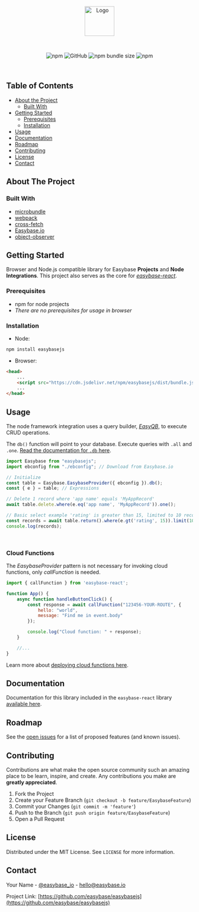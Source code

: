 

<!-- PROJECT SHIELDS -->
<!--
*** I'm using markdown "reference style" links for readability.
*** Reference links are enclosed in brackets [ ] instead of parentheses ( ).
*** See the bottom of this document for the declaration of the reference variables
*** for contributors-url, forks-url, etc. This is an optional, concise syntax you may use.
*** https://www.markdownguide.org/basic-syntax/#reference-style-links
-->
<!-- [![Contributors][contributors-shield]][contributors-url]
[![Forks][forks-shield]][forks-url]
[![Stargazers][stars-shield]][stars-url]
[![Issues][issues-shield]][issues-url]
[![MIT License][license-shield]][license-url]
[![LinkedIn][linkedin-shield]][linkedin-url] -->



<!-- PROJECT LOGO -->
<br />
<p align="center">
  <a href="https://easybase.io">
    <img src="https://easybase.io/assets/images/logo_black.png" alt="Logo" width="80" height="80" href="easybase logo black">
  </a>
</p>

<br />

<p align="center">
  <img alt="npm" src="https://img.shields.io/npm/dw/easybasejs">
  <img alt="GitHub" src="https://img.shields.io/github/license/easybase/easybasejs">
  <img alt="npm bundle size" src="https://img.shields.io/bundlephobia/min/easybasejs">
  <img alt="npm" src="https://img.shields.io/npm/v/easybasejs">
</p>

<br />

<!-- TABLE OF CONTENTS -->
## Table of Contents

* [About the Project](#about-the-project)
  * [Built With](#built-with)
* [Getting Started](#getting-started)
  * [Prerequisites](#prerequisites)
  * [Installation](#installation)
* [Usage](#usage)
* [Documentation](#documentation)
* [Roadmap](#roadmap)
* [Contributing](#contributing)
* [License](#license)
* [Contact](#contact)



<!-- ABOUT THE PROJECT -->
## About The Project



### Built With

* [microbundle](https://github.com/developit/microbundle)
* [webpack](https://webpack.js.org/)
* [cross-fetch](https://github.com/lquixada/cross-fetch)
* [Easybase.io](https://easybase.io)
* [object-observer](https://github.com/gullerya/object-observer)


<!-- GETTING STARTED -->
## Getting Started
Browser and Node.js compatible library for Easybase **Projects** and **Node Integrations**. This project also serves as the core for [_easybase-react_](https://github.com/easybase/easybase-react).

### Prerequisites

* npm for node projects
* *There are no prerequisites for usage in browser*

### Installation
* Node:
```sh
npm install easybasejs
```
* Browser:
```html
<head>
    ...
    <script src="https://cdn.jsdelivr.net/npm/easybasejs/dist/bundle.js"></script>
    ...
</head>

```

<!-- USAGE EXAMPLES -->
## Usage


The node framework integration uses a query builder, [_EasyQB_](https://easybase.github.io/EasyQB/), to execute CRUD operations.

The `db()` function will point to your database. Execute queries with `.all` and `.one`. [Read the documentation for `.db` here](https://easybase.github.io/EasyQB/).

```javascript
import Easybase from "easybasejs";
import ebconfig from "./ebconfig"; // Download from Easybase.io

// Initialize
const table = Easybase.EasybaseProvider({ ebconfig }).db();
const { e } = table; // Expressions

// Delete 1 record where 'app name' equals 'MyAppRecord'
await table.delete.where(e.eq('app name', 'MyAppRecord')).one();

// Basic select example 'rating' is greater than 15, limited to 10 records.
const records = await table.return().where(e.gt('rating', 15)).limit(10).all();
console.log(records);
```

<br />

### **Cloud Functions**

The *EasybaseProvider* pattern is not necessary for invoking cloud functions, only *callFunction* is needed.
```jsx
import { callFunction } from 'easybase-react';

function App() {
    async function handleButtonClick() {
        const response = await callFunction("123456-YOUR-ROUTE", {
            hello: "world",
            message: "Find me in event.body"
        });

        console.log("Cloud function: " + response);
    }

    //...
}
```

Learn more about [deploying cloud functions here](https://easybase.io/react/2021/03/09/The-Easiest-Way-To-Deploy-Cloud-Functions-for-your-React-Projects/).

<!-- DOCUMENTATION EXAMPLES -->
## Documentation

Documentation for this library included in the `easybase-react` library [available here](https://easybase.io/docs/easybase-react/).

<!-- ROADMAP -->
## Roadmap

See the [open issues](https://github.com/easybase/easybasejs/issues) for a list of proposed features (and known issues).


<!-- CONTRIBUTING -->
## Contributing

Contributions are what make the open source community such an amazing place to be learn, inspire, and create. Any contributions you make are **greatly appreciated**.

1. Fork the Project
2. Create your Feature Branch (`git checkout -b feature/EasybaseFeature`)
3. Commit your Changes (`git commit -m 'feature'`)
4. Push to the Branch (`git push origin feature/EasybaseFeature`)
5. Open a Pull Request


<!-- LICENSE -->
## License

Distributed under the MIT License. See `LICENSE` for more information.



<!-- CONTACT -->
## Contact

Your Name - [@easybase_io](https://twitter.com/easybase_io) - hello@easybase.io

Project Link: [https://github.com/easybase/easybasejs](https://github.com/easybase/easybasejs)




<!-- MARKDOWN LINKS & IMAGES -->
<!-- https://www.markdownguide.org/basic-syntax/#reference-style-links -->
<!-- [contributors-shield]: https://img.shields.io/github/contributors/easybase/repo.svg?style=flat-square
[contributors-url]: https://github.com/easybase/repo/graphs/contributors
[forks-shield]: https://img.shields.io/github/forks/easybase/repo.svg?style=flat-square
[forks-url]: https://github.com/easybase/repo/network/members
[stars-shield]: https://img.shields.io/github/stars/easybase/repo.svg?style=flat-square
[stars-url]: https://github.com/easybase/repo/stargazers
[issues-shield]: https://img.shields.io/github/issues/easybase/repo.svg?style=flat-square
[issues-url]: https://github.com/easybase/repo/issues
[license-shield]: https://img.shields.io/github/license/easybase/repo.svg?style=flat-square
[license-url]: https://github.com/easybase/repo/blob/master/LICENSE.txt
[linkedin-shield]: https://img.shields.io/badge/-LinkedIn-black.svg?style=flat-square&logo=linkedin&colorB=555
[linkedin-url]: https://linkedin.com/in/easybase
[product-screenshot]: images/screenshot.png -->